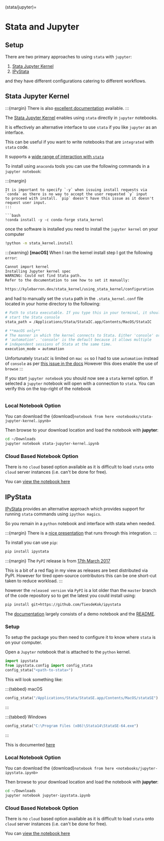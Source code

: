 (stata/jupyter)=
# Stata and Jupyter

## Setup

There are two primary approaches to using `stata` with `jupyter`:

1. [Stata Jupyter Kernel](https://github.com/kylebarron/stata_kernel)
2. [IPyStata](https://github.com/TiesdeKok/ipystata)

and they have different configurations catering to different workflows.

## Stata Jupyter Kernel

:::{margin}
There is also [excellent documentation](https://kylebarron.dev/stata_kernel/)
available.
:::

The [Stata Jupyter Kernel](https://github.com/kylebarron/stata_kernel)
enables using `stata` directly in `jupyter` notebooks.

It is effectively an alternative interface to use `stata` if you like
`jupyter` as an interface.

This can be useful if you want to write notebooks that are `integrated`
with `stata` code.

It supports a [wide range of interaction with `stata`](https://kylebarron.dev/stata_kernel/#stata_kernel-features)

To install using `anaconda` tools you can use the following commands
in a `jupyter notebook`:

:::{margin}
```{tip}
It is important to specify `-y` when issuing install requests via
`conda` as there is no way to accept the user requested `y` input
to proceed with install. `pip` doesn't have this issue as it doesn't
request user input.
:::

```bash
!conda install -y -c conda-forge stata_kernel
```

once the software is installed you need to install the `jupyter kernel`
on your computer

```bash
!python -m stata_kernel.install
```

:::{warning}
**[macOS]** When I ran the kernel install step I got the following `error`:

```bash
Cannot import kernel
Installing Jupyter kernel spec
WARNING: Could not find Stata path.
Refer to the documentation to see how to set it manually:

https://kylebarron.dev/stata_kernel/using_stata_kernel/configuration
```

and had to manually set the `stata` path in the `.stata_kernel.conf` file located
in your home directory to the following:

```bash
# Path to stata executable. If you type this in your terminal, it should
# start the Stata console
stata_path = /Applications/Stata/StataIC.app/Contents/MacOS/StataIC

# **macOS only**
# The manner in which the kernel connects to Stata. Either 'console' or
# 'automation'. 'console' is the default because it allows multiple
# independent sessions of Stata at the same time.
execution_mode = automation
```

Unfortunately `StataIC` is limited on `mac os` so I had to use `automation`
instead of `console` as per
[this issue in the docs](https://kylebarron.dev/stata_kernel/using_stata_kernel/configuration/)
However this does enable the use of `browse`
:::

If you start `jupyter notebook` you should now see a `stata` kernel option. If selected a `jupyter`
notebook will open with a connection to `stata`. You can verify this on the top-right of the 
notebook

```{figure} img/jupyter-stata-kernel.png
```

### Local Notebook Option

You can download the {download}`notebook from here <notebooks/stata-jupyter-kernel.ipynb>`

Then browse to your download location and load the notebook with **jupyter**:

```bash
cd ~/Downloads
jupyter notebook stata-jupyter-kernel.ipynb
```

### Cloud Based Notebook Option

There is no `cloud` based option available as it is difficult to load `stata` onto `cloud` server
instances (i.e. can't be done for free).

You can [view the notebook here](https://github.com/QuantEcon/2021-workshop-rsit/blob/main/notebooks/session7/stata-jupyter-kernel.ipynb)


## IPyStata

[IPyStata](https://github.com/TiesdeKok/ipystata) provides an alternative
approach which provides support for running `stata` commands using `ipython magics`.

So you remain in a `python` notebook and interface with stata when needed.

:::{margin}
There is a [nice presentation](http://fmwww.bc.edu/repec/chic2016/chicago16_dekok.pdf)
that runs through this integration.
:::

To install you can use `pip`:

```bash
pip install ipystata
```

:::{margin}
The `PyPI` release is from [17th March 2017](https://pypi.org/project/ipystata/#history)

This is a bit of a red flag in my view as releases are best distributed via PyPI.
However for tired open-source contributors this can be one short-cut taken to reduce workload.
:::

however the `released version` via `PyPI` is a lot older than the `master` branch of the code repository
so to get the latest you could install using:

```bash
pip install git+https://github.com/TiesdeKok/ipystata
```

The [documentation](https://nbviewer.jupyter.org/github/TiesdeKok/ipystata/blob/master/ipystata/Example.ipynb)
largely consists of a demo notebook and the [README](https://github.com/TiesdeKok/ipystata/blob/master/README.md).

### Setup

To setup the package you then need to configure it to know where `stata` is on your computer.

Open a `Jupyter` notebook that is attached to the `python` kernel.

```python
import ipystata
from ipystata.config import config_stata
config_stata("<path-to-stata>")
```

This will look something like:

:::{tabbed} macOS
```python
config_stata("/Applications/Stata/StataSE.app/Contents/MacOS/stataSE")
```
:::

:::{tabbed} Windows
```python
config_stata("C:\Program Files (x86)\Stata14\StataSE-64.exe")
```

:::

This is documented [here](https://github.com/TiesdeKok/ipystata#set-installation-directory-for-stata)

### Local Notebook Option

You can download the {download}`notebook from here <notebooks/jupyter-ipystata.ipynb>`

Then browse to your download location and load the notebook with **jupyter**:

```bash
cd ~/Downloads
jupyter notebook jupyter-ipystata.ipynb
```

### Cloud Based Notebook Option

There is no `cloud` based option available as it is difficult to load `stata` onto `cloud` server
instances (i.e. can't be done for free).

You can [view the notebook here](https://github.com/QuantEcon/2021-workshop-rsit/blob/main/notebooks/session7/jupyter-ipystata.ipynb)